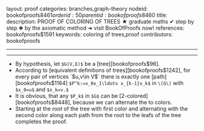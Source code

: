 layout: proof
categories: branches,graph-theory
nodeid: bookofproofs$8461
orderid: 50
parentid: bookofproofs$8460
title: 
description: PROOF OF COLORING OF TREES ★ graduate maths ✔ step by step ✚ by the axiomatic method ➜ visit BookOfProofs now!
references: bookofproofs$1591
keywords: coloring of trees,proof
contributors: bookofproofs

---


---

* By hypothesis, let `$G(V,E)$` be a [tree][bookofproofs$96].
* According to [equivalent definitions of trees][bookofproofs$1242], for every pair of vertices `$u,v\in V$` there is exactly one [path][bookofproofs$1164] `$P^k:=x_0x_1\ldots x_{k-1}x_k$` in `\(G\)` with `$x_0=u$` and `$x_k=v.$`
* It is obvious, that any `$P_k$` in `$G$` can be [2-colored][bookofproofs$8448], because we can alternate the to colors.
* Starting at the root of the tree with first color and alternating with the second color along each path from the root to the leafs of the tree completes the proof.
